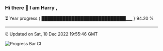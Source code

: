 ### Hi there 👋 I am Harry , 

⏳ Year progress { ████████████████████████████▁▁ } 94.20 %

---

⏰ Updated on Sat, 10 Dec 2022 19:55:46 GMT

![Progress Bar CI](https://github.com/duykhang68/duykhang68/workflows/Progress%20Bar%20CI/badge.svg)
